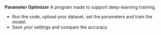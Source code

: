 **Parameter Optimizer**
A program made to support deep-learning training.

- Run the code, upload your dataset, set the parameters and train the model.
- Save your settings and compare the accuracy.
